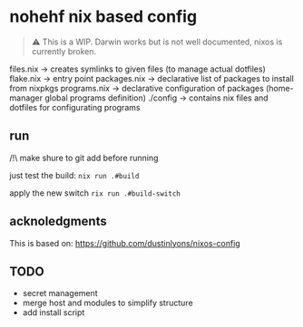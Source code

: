# nohehf nix based config

> ⚠️ This is a WIP. Darwin works but is not well documented, nixos is currently broken.

files.nix -> creates symlinks to given files (to manage actual dotfiles)
flake.nix -> entry point
packages.nix -> declarative list of packages to install from nixpkgs
programs.nix -> declarative configuration of packages (home-manager global programs definition)
./config -> contains nix files and dotfiles for configurating programs

## run

/!\ make shure to git add before running

just test the build:
`nix run .#build`

apply the new switch
`rix run .#build-switch`

## acknoledgments

This is based on: <https://github.com/dustinlyons/nixos-config>

## TODO

- secret management
- merge host and modules to simplify structure
- add install script

